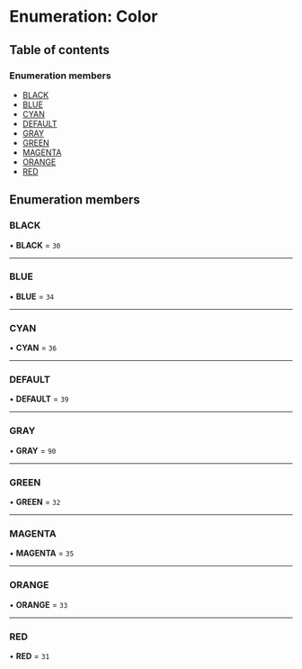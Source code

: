 # Enumeration: Color

## Table of contents

### Enumeration members

- [BLACK](Color.md#black)
- [BLUE](Color.md#blue)
- [CYAN](Color.md#cyan)
- [DEFAULT](Color.md#default)
- [GRAY](Color.md#gray)
- [GREEN](Color.md#green)
- [MAGENTA](Color.md#magenta)
- [ORANGE](Color.md#orange)
- [RED](Color.md#red)

## Enumeration members

### BLACK

• **BLACK** = `30`

___

### BLUE

• **BLUE** = `34`

___

### CYAN

• **CYAN** = `36`

___

### DEFAULT

• **DEFAULT** = `39`

___

### GRAY

• **GRAY** = `90`

___

### GREEN

• **GREEN** = `32`

___

### MAGENTA

• **MAGENTA** = `35`

___

### ORANGE

• **ORANGE** = `33`

___

### RED

• **RED** = `31`
